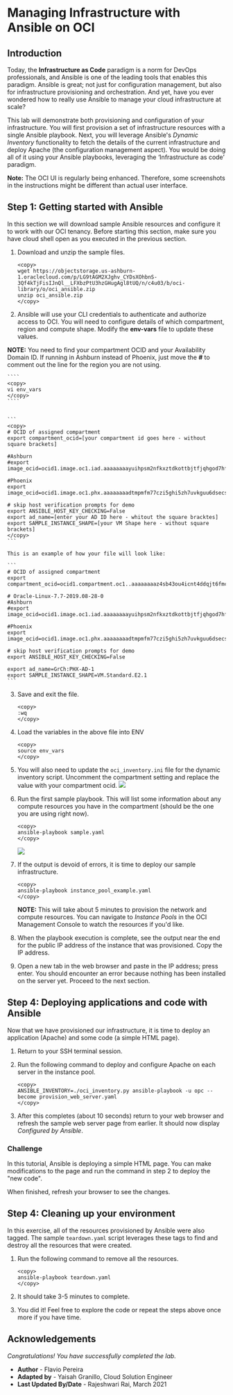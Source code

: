 #  Managing Infrastructure with Ansible on OCI

## Introduction

Today, the **Infrastructure as Code** paradigm is a norm for DevOps professionals, and Ansible is one of the leading tools that enables this paradigm. Ansible is great; not just for configuration management, but also for infrastructure provisioning and orchestration. And yet, have you ever wondered how to really use Ansible to manage your cloud infrastructure at scale?

This lab will demonstrate both provisioning and configuration of your infrastructure. You will first provision a set of infrastructure resources with a single Ansible playbook. Next, you will leverage Ansible's *Dynamic Inventory* functionality to fetch the details of the current infrastructure and deploy Apache (the configuration management aspect). You would be doing all of it using your Ansible playbooks, leveraging the ‘Infrastructure as code’ paradigm.

  **Note:** The OCI UI is regularly being enhanced.  Therefore, some screenshots in the instructions might be different than actual user interface.

## **Step 1:** Getting started with Ansible
In this section we will download sample Ansible resources and configure it to work with our OCI tenancy. Before starting this section, make sure you have cloud shell open as you executed in the previous section.

1. Download and unzip the sample files.

    ```
    <copy>
    wget https://objectstorage.us-ashburn-1.oraclecloud.com/p/LG9tAGM2XJghv_CYDsXOhbnS-3Qf4kTjFisIJnQl__LFXbzPtU3hzGHugAgl8tUQ/n/c4u03/b/oci-library/o/oci_ansible.zip
    unzip oci_ansible.zip
    </copy>
    ```

2. Ansible will use your CLI credentials to authenticate and authorize access to OCI.  You will need to configure details of which compartment, region and compute shape.  Modify the **env-vars** file to update these values.

**NOTE:** You need to find your compartment OCID and your Availability Domain ID. If running in Ashburn instead of Phoenix, just move the **#** to comment out the line for the region you are not using.

    ````
    <copy>
    vi env_vars
    </copy>
    ````


    ```
    <copy>
    # OCID of assigned compartment
    export compartment_ocid=[your compartment id goes here - without square brackets]

    #Ashburn
    #export image_ocid=ocid1.image.oc1.iad.aaaaaaaayuihpsm2nfkxztdkottbjtfjqhgod7hfuirt2rqlewxrmdlgg75q

    #Phoenix
    export image_ocid=ocid1.image.oc1.phx.aaaaaaaadtmpmfm77czi5ghi5zh7uvkguu6dsecsg7kuo3eigc5663und4za

    # skip host verification prompts for demo
    export ANSIBLE_HOST_KEY_CHECKING=False
    export ad_name=[enter your AD ID here - whitout the square bracktes]
    export SAMPLE_INSTANCE_SHAPE=[your VM Shape here - without square brackets]
    </copy>
    ```

    This is an example of how your file will look like:

    ```
    # OCID of assigned compartment
    export compartment_ocid=ocid1.compartment.oc1..aaaaaaaaz4sb43ou4icnt4ddqjt6fmciobic657xvtott26ll5dw7xiw4tga

    # Oracle-Linux-7.7-2019.08-28-0
    #Ashburn
    #export image_ocid=ocid1.image.oc1.iad.aaaaaaaayuihpsm2nfkxztdkottbjtfjqhgod7hfuirt2rqlewxrmdlgg75q

    #Phoenix
    export image_ocid=ocid1.image.oc1.phx.aaaaaaaadtmpmfm77czi5ghi5zh7uvkguu6dsecsg7kuo3eigc5663und4za

    # skip host verification prompts for demo
    export ANSIBLE_HOST_KEY_CHECKING=False

    export ad_name=GrCh:PHX-AD-1
    export SAMPLE_INSTANCE_SHAPE=VM.Standard.E2.1
    ```

3. Save and exit the file.
    
	```
    <copy>
    :wq
    </copy>
    ```
    
4. Load the variables in the above file into ENV

    ```
    <copy>
    source env_vars
    </copy>
    ```

5. You will also need to update the ``oci_inventory.ini`` file for the dynamic inventory script.  Uncomment the compartment setting and replace the value with your compartment ocid.
    ![](../images/ansible_004.png " ")

6. Run the first sample playbook.  This will list some information about any compute resources you have in the compartment (should be the one you are using right now).

    ```
    <copy>
    ansible-playbook sample.yaml
    </copy>
    ```
    ![](../images/ansible_001.jpg " ")

7. If the output is devoid of errors, it is time to deploy our sample infrastructure.

    ```
    <copy>
    ansible-playbook instance_pool_example.yaml
    </copy>
    ```

    **NOTE:** This will take about 5 minutes to provision the network and compute resources.  You can navigate to *Instance Pools* in the OCI Management Console to watch the resources if you'd like.  

8. When the playbook execution is complete, see the output near the end for the public IP address of the instance that was provisioned.  Copy the IP address.

9.  Open a new tab in the web browser and paste in the IP address; press enter.  You should encounter an error because nothing has been installed on the server yet.  Proceed to the next section.


## **Step 4:** Deploying applications and code with Ansible
Now that we have provisioned our infrastructure, it is time to deploy an application (Apache) and some code (a simple HTML page).

1. Return to your SSH terminal session.

2. Run the following command to deploy and configure Apache on each server in the instance pool.

    ```
    <copy>
    ANSIBLE_INVENTORY=./oci_inventory.py ansible-playbook -u opc --become provision_web_server.yaml
    </copy>
    ```

3. After this completes (about 10 seconds) return to your web browser and refresh the sample web server page from earlier. It should now display *Configured by Ansible*.

### Challenge
In this tutorial, Ansible is deploying a simple HTML page. You can make modifications to the page and run the command in step 2 to deploy the "new code".

When finished, refresh your browser to see the changes.

## **Step 4:** Cleaning up your environment
In this exercise, all of the resources provisioned by Ansible were also tagged. The sample ``teardown.yaml`` script leverages these tags to find and destroy all the resources that were created.

1. Run the following command to remove all the resources.

    ```
    <copy>
    ansible-playbook teardown.yaml
    </copy>
    ```

2. It should take 3-5 minutes to complete.

3. You did it!  Feel free to explore the code or repeat the steps above once more if you have time.

## Acknowledgements
*Congratulations! You have successfully completed the lab.*

- **Author** - Flavio Pereira
- **Adapted by** -  Yaisah Granillo, Cloud Solution Engineer
- **Last Updated By/Date** - Rajeshwari Rai, March 2021


